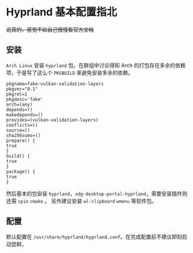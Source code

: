 # Hyprland 基本配置指北

~~说真的，感觉不如自己慢慢看官方文档~~

## 安装

`Arch Linux` 安装 `hyprland` 包，在群组中讨论得知 Arch 的打包存在多余的依赖项，于是写了这么个 `PKGBUILD` 来避免安装多余的依赖。

```PKGBUILD
pkgname=fake-vulkan-validation-layers
pkgver="0.1"
pkgrel=1
pkgdesc='fake'
arch=(any)
depends=()
makedepends=()
provides=(vulkan-validation-layers)
conflicts=()
source=()
sha256sums=()
prepare() {
true
}
build() {
true
}
package() {
true
}

```

然后基本的包安装 `hyprland`，`xdg-desktop-portal-hyprland`，需要安装插件则还需 `cpio` `cmake` 。
另外建议安装 `wl-clipboard` `wmenu` 等软件包。

## 配置

默认配置在 `/usr/share/hyprland/hyprland.conf`。在完成配置前不建议即刻启动尝鲜。



